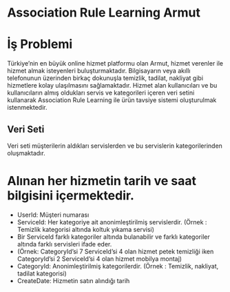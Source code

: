 # Association Rule Learning Armut

# İş Problemi

Türkiye’nin en büyük online hizmet platformu olan Armut, hizmet verenler ile hizmet almak isteyenleri buluşturmaktadır. Bilgisayarın veya akıllı telefonunun üzerinden birkaç dokunuşla temizlik, tadilat, nakliyat gibi hizmetlere kolay ulaşılmasını sağlamaktadır. Hizmet alan kullanıcıları ve bu kullanıcıların almış oldukları servis ve kategorileri içeren veri setini kullanarak Association Rule Learning ile ürün tavsiye sistemi oluşturulmak istenmektedir.



## Veri Seti
Veri seti müşterilerin aldıkları servislerden ve bu servislerin kategorilerinden oluşmaktadır.
# Alınan her hizmetin tarih ve saat bilgisini içermektedir.

- UserId: Müşteri numarası
- ServiceId: Her kategoriye ait anonimleştirilmiş servislerdir. (Örnek : Temizlik kategorisi altında koltuk yıkama servisi)
- Bir ServiceId farklı kategoriler altında bulanabilir ve farklı kategoriler altında farklı servisleri ifade eder.
- (Örnek: CategoryId’si 7 ServiceId’si 4 olan hizmet petek temizliği iken CategoryId’si 2 ServiceId’si 4 olan hizmet mobilya montaj)
- CategoryId: Anonimleştirilmiş kategorilerdir. (Örnek : Temizlik, nakliyat, tadilat kategorisi)
- CreateDate: Hizmetin satın alındığı tarih
